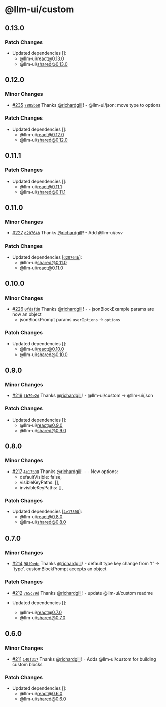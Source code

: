 # @llm-ui/custom

## 0.13.0

### Patch Changes

- Updated dependencies []:
  - @llm-ui/react@0.13.0
  - @llm-ui/shared@0.13.0

## 0.12.0

### Minor Changes

- [#235](https://github.com/llm-ui-kit/llm-ui/pull/235) [`7885b68`](https://github.com/llm-ui-kit/llm-ui/commit/7885b68205b1a1cf8decc614d9f141dceb1c54cc) Thanks [@richardgill](https://github.com/richardgill)! - @llm-ui/json: move type to options

### Patch Changes

- Updated dependencies []:
  - @llm-ui/react@0.12.0
  - @llm-ui/shared@0.12.0

## 0.11.1

### Patch Changes

- Updated dependencies []:
  - @llm-ui/react@0.11.1
  - @llm-ui/shared@0.11.1

## 0.11.0

### Minor Changes

- [#227](https://github.com/llm-ui-kit/llm-ui/pull/227) [`d20764b`](https://github.com/llm-ui-kit/llm-ui/commit/d20764b8d91bed62e4ee67e98011627cfe8d3f0e) Thanks [@richardgill](https://github.com/richardgill)! - Add @llm-ui/csv

### Patch Changes

- Updated dependencies [[`d20764b`](https://github.com/llm-ui-kit/llm-ui/commit/d20764b8d91bed62e4ee67e98011627cfe8d3f0e)]:
  - @llm-ui/shared@0.11.0
  - @llm-ui/react@0.11.0

## 0.10.0

### Minor Changes

- [#226](https://github.com/llm-ui-kit/llm-ui/pull/226) [`0fdafd8`](https://github.com/llm-ui-kit/llm-ui/commit/0fdafd8d7575d225c7b03afdafc7d361c2eff11c) Thanks [@richardgill](https://github.com/richardgill)! - - jsonBlockExample params are now an object
  - jsonBlockPrompt params `userOptions` -> `options`

### Patch Changes

- Updated dependencies []:
  - @llm-ui/react@0.10.0
  - @llm-ui/shared@0.10.0

## 0.9.0

### Minor Changes

- [#219](https://github.com/llm-ui-kit/llm-ui/pull/219) [`fb79e2d`](https://github.com/llm-ui-kit/llm-ui/commit/fb79e2dfc065d50415fa5d8108f1fdd7fb9b93c0) Thanks [@richardgill](https://github.com/richardgill)! - @llm-ui/custom -> @llm-ui/json

### Patch Changes

- Updated dependencies []:
  - @llm-ui/react@0.9.0
  - @llm-ui/shared@0.9.0

## 0.8.0

### Minor Changes

- [#217](https://github.com/llm-ui-kit/llm-ui/pull/217) [`4e17508`](https://github.com/llm-ui-kit/llm-ui/commit/4e175085ec1c352e7a4ebc7db801ce5f74b9378f) Thanks [@richardgill](https://github.com/richardgill)! - - New options:
  - defaultVisible: false,
  - visibleKeyPaths: [],
  - invisibleKeyPaths: [],

### Patch Changes

- Updated dependencies [[`4e17508`](https://github.com/llm-ui-kit/llm-ui/commit/4e175085ec1c352e7a4ebc7db801ce5f74b9378f)]:
  - @llm-ui/react@0.8.0
  - @llm-ui/shared@0.8.0

## 0.7.0

### Minor Changes

- [#214](https://github.com/llm-ui-kit/llm-ui/pull/214) [`98f9edc`](https://github.com/llm-ui-kit/llm-ui/commit/98f9edc7896e6cb48bb8eb2c745d7133bb22ba39) Thanks [@richardgill](https://github.com/richardgill)! - default type key change from 't' -> 'type'. customBlockPrompt accepts an object

### Patch Changes

- [#212](https://github.com/llm-ui-kit/llm-ui/pull/212) [`765c79d`](https://github.com/llm-ui-kit/llm-ui/commit/765c79d22afdea5585ae81971f3ea74d739326ba) Thanks [@richardgill](https://github.com/richardgill)! - update @llm-ui/custom readme

- Updated dependencies []:
  - @llm-ui/react@0.7.0
  - @llm-ui/shared@0.7.0

## 0.6.0

### Minor Changes

- [#211](https://github.com/llm-ui-kit/llm-ui/pull/211) [`140f317`](https://github.com/llm-ui-kit/llm-ui/commit/140f3178ba5207c6728a3f6af781323474ed9110) Thanks [@richardgill](https://github.com/richardgill)! - Adds @llm-ui/custom for building custom blocks

### Patch Changes

- Updated dependencies []:
  - @llm-ui/react@0.6.0
  - @llm-ui/shared@0.6.0
